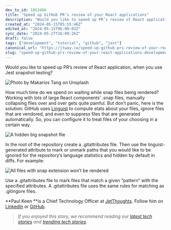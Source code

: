 ```yaml
---
dev_to_id: 1853466
title: "Speed up GitHub PR’s review of your React applications"
description: "Would you like to speed up PR’s review of React application, when you use Jest snapshot..."
created_at: "2024-05-15T05:55:46Z"
edited_at: "2024-05-15T06:00:03Z"
sync_date: "2024-05-27T16:09:26Z"
draft: false
tags: ["development", "tutorial", "github", "jest"]
canonical_url: "https://jtway.co/speed-up-github-prs-review-of-your-react-applications-cf3786260302"
slug: "speed-up-github-prs-review-of-your-react-applications-development-tutorial"
---
```

Would you like to speed up PR’s review of React application, when you use Jest snapshot testing?

![Photo by [Makarios Tang](https://unsplash.com/@makariostang?utm_source=medium&utm_medium=referral) on [Unsplash](https://unsplash.com?utm_source=medium&utm_medium=referral)](https://cdn-images-1.medium.com/max/9362/0*MNHhu_4zOFhXaUXO)

How much time do we spend on waiting while snap files being rendered? Working with lots of large React components’ .snap files, manually collapsing files over and over gets quite painful. But don’t panic, here is the solution: GitHub uses [Linguist](https://github.com/github/linguist) to compute stats about your files, ignore files that are vendored, and even to suppress files that are generated automatically. So, you can configure it to treat files of your choosing in a certain way.

![A hidden big snapshot file](https://cdn-images-1.medium.com/max/2000/1*9C6nryheq52I-BXaq28M8w.png)

In the root of the repository create a .gitattributes file. Then use the linguist-generated attribute to mark or unmark paths that you would like to be ignored for the repository’s language statistics and hidden by default in diffs. For example:

![All files with snap extension won’t be rendered](https://cdn-images-1.medium.com/max/2000/1*g-iX7eIXXMN58WIfIhthOA.png)

Use a .gitattributes file to mark files that match a given “pattern” with the specified attributes. A .gitattributes file uses the same rules for matching as .gitingore files.

**Paul Keen **is a Chief Technology Officer at [JetThoughts](https://www.jetthoughts.com/). Follow him on[ ](https://twitter.com/ChrisKeathley)[LinkedIn](https://www.linkedin.com/in/paul-keen/) or [GitHub](https://github.com/pftg).
>  *If you enjoyed this story, we recommend reading our [latest tech stories](https://jtway.co/latest) and [trending tech stories](https://jtway.co/trending).*
